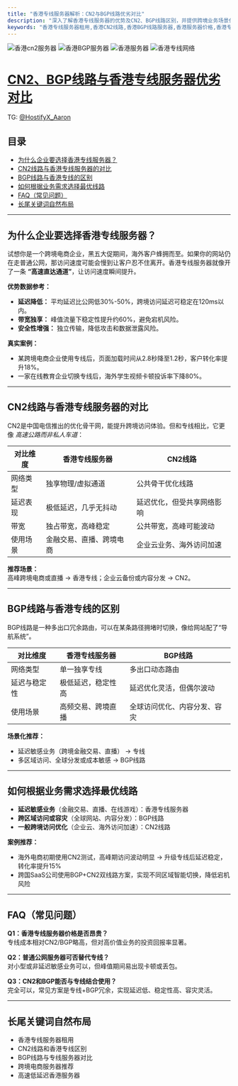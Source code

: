 ```yaml
---
title: "香港专线服务器解析：CN2与BGP线路优劣对比"
description: "深入了解香港专线服务器的优势及CN2、BGP线路区别，并提供跨境业务场景化推荐，帮您选择低延迟、高稳定网络。"
keywords: "香港专线服务器租用,香港CN2线路,香港BGP线路服务器,香港服务器价格,香港专线网络"
---
```

![香港cn2服务器](https://img.shields.io/badge/香港cn2服务器-blue?style=flat-square)
![香港BGP服务器](https://img.shields.io/badge/香港BGP服务器-green?style=flat-square)
![香港服务器](https://img.shields.io/badge/香港服务器-orange?style=flat-square)
![香港专线网络](https://img.shields.io/badge/香港专线网络-blue?style=flat-square)
# [CN2、BGP线路与香港专线服务器优劣对比](https://www.hostifyx.com/zh/hk-iepl/) 
TG: [@HostifyX_Aaron](https://t.me/HostifyX_Aaron)
## 目录
- [为什么企业要选择香港专线服务器？](#为什么企业要选择香港专线服务器)
- [CN2线路与香港专线服务器的对比](#cn2线路与香港专线服务器的对比)
- [BGP线路与香港专线的区别](#bgp线路与香港专线的区别)
- [如何根据业务需求选择最优线路](#如何根据业务需求选择最优线路)
- [FAQ（常见问题）](#faq常见问题)
- [长尾关键词自然布局](#长尾关键词自然布局)

---
## 为什么企业要选择香港专线服务器？

试想你是一个跨境电商企业，黑五大促期间，海外客户蜂拥而至。如果你的网站仍在走普通公网，那访问速度可能会慢到让客户忍不住离开。香港专线服务器就像开了一条 **“高速直达通道”**，让访问速度瞬间提升。

**优势数据参考：**

- **延迟降低：** 平均延迟比公网低30%-50%，跨境访问延迟可稳定在120ms以内。
- **带宽独享：** 峰值流量下稳定性提升约60%，避免宕机风险。
- **安全性增强：** 独立传输，降低攻击和数据泄露风险。

**真实案例：**

- 某跨境电商企业使用专线后，页面加载时间从2.8秒降至1.2秒，客户转化率提升18%。
- 一家在线教育企业切换专线后，海外学生视频卡顿投诉率下降80%。

---

## CN2线路与香港专线服务器的对比

CN2是中国电信推出的优化骨干网，能提升跨境访问体验。但和专线相比，它更像 *高速公路而非私人车道*：

| 对比维度 | 香港专线服务器 | CN2线路 |
|-----------|----------------|---------|
| 网络类型 | 独享物理/虚拟通道 | 公共骨干优化线路 |
| 延迟表现 | 极低延迟，几乎无抖动 | 延迟优化，但受共享网络影响 |
| 带宽 | 独占带宽，高峰稳定 | 公共带宽，高峰可能波动 |
| 使用场景 | 金融交易、直播、跨境电商 | 企业云业务、海外访问加速 |

**推荐场景：**  
高峰跨境电商或直播 → 香港专线；企业云备份或内容分发 → CN2。

---

## BGP线路与香港专线的区别

BGP线路是一种多出口冗余路由，可以在某条路径拥堵时切换，像给网站配了“导航系统”。

| 对比维度 | 香港专线服务器 | BGP线路 |
|-----------|----------------|---------|
| 网络类型 | 单一独享专线 | 多出口动态路由 |
| 延迟与稳定性 | 极低延迟，稳定性高 | 延迟优化灵活，但偶尔波动 |
| 使用场景 | 高频交易、跨境直播 | 全球访问优化、内容分发、容灾 |

**场景化推荐：**  
- 延迟敏感业务（跨境金融交易、直播） → 专线  
- 多区域访问、全球分发或成本敏感 → BGP线路  

---

## 如何根据业务需求选择最优线路

- **延迟敏感业务**（金融交易、直播、在线游戏）：香港专线服务器  
- **跨区域访问或容灾**（全球网站、内容分发）：BGP线路  
- **一般跨境访问优化**（企业云、海外访问加速）：CN2线路  

**案例推荐：**

- 海外电商初期使用CN2测试，高峰期访问波动明显 → 升级专线后延迟稳定，转化率提升15%  
- 跨国SaaS公司使用BGP+CN2双线路方案，实现不同区域智能切换，降低宕机风险  

---

## FAQ（常见问题）

**Q1：香港专线服务器价格是否昂贵？**  
专线成本相对CN2/BGP略高，但对高价值业务的投资回报率显著。

**Q2：普通公网服务器可否替代专线？**  
对小型或非延迟敏感业务可以，但峰值期间易出现卡顿或丢包。

**Q3：CN2和BGP能否与专线结合使用？**  
完全可以，常见方案是专线+BGP冗余，实现延迟低、稳定性高、容灾灵活。

---

## 长尾关键词自然布局

- 香港专线服务器租用  
- CN2线路和香港专线区别  
- BGP线路与专线服务器对比  
- 跨境电商服务器推荐  
- 高速低延迟香港服务器


